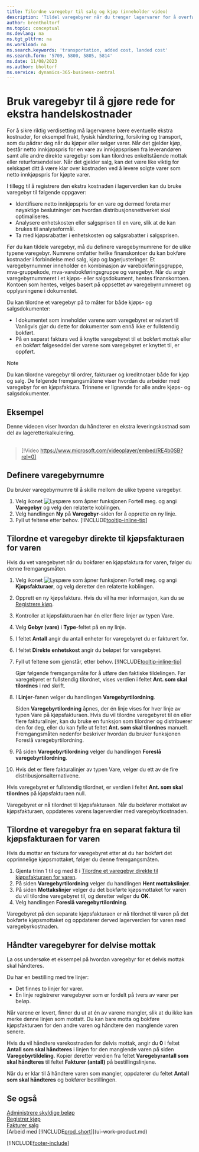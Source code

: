 ```yaml
---
title: Tilordne varegebyr til salg og kjøp (inneholder video)
description: 'Tildel varegebyrer når du trenger lagervarer for å overføre kostnader, for eksempel frakt og fysisk håndtering.'
author: brentholtorf
ms.topic: conceptual
ms.devlang: na
ms.tgt_pltfrm: na
ms.workload: na
ms.search.keywords: 'transportation, added cost, landed cost'
ms.search.form: '5709, 5800, 5805, 5814'
ms.date: 11/08/2023
ms.author: bholtorf
ms.service: dynamics-365-business-central
---
```

# Bruk varegebyr til å gjøre rede for ekstra handelskostnader

For å sikre riktig verdisetting må lagervarene bære eventuelle ekstra kostnader, for eksempel frakt, fysisk håndtering, forsikring og transport, som du pådrar deg når du kjøper eller selger varer. Når det gjelder kjøp, består netto innkjøpspris for en vare av innkjøpsprisen fra leverandøren samt alle andre direkte varegebyr som kan tilordnes enkeltstående mottak eller returforsendelser. Når det gjelder salg, kan det være like viktig for selskapet ditt å være klar over kostnaden ved å levere solgte varer som netto innkjøpspris for kjøpte varer.

I tillegg til å registrere den ekstra kostnaden i lagerverdien kan du bruke varegebyr til følgende oppgaver:

* Identifisere netto innkjøpspris for en vare og dermed foreta mer nøyaktige beslutninger om hvordan distribusjonsnettverket skal optimaliseres.
* Analysere enhetskosten eller salgsprisen til en vare, slik at de kan brukes til analyseformål.
* Ta med kjøpsrabatter i enhetskosten og salgsrabatter i salgsprisen.

Før du kan tildele varegebyr, må du definere varegebyrnumrene for de ulike typene varegebyr. Numrene omfatter hvilke finanskontoer du kan bokføre kostnader i forbindelse med salg, kjøp og lagerjusteringer. Et varegebyrnummer inneholder en kombinasjon av varebokføringsgruppe, mva-gruppekode, mva-varebokføringsgruppe og varegebyr. Når du angir varegebyrnummeret i et kjøps- eller salgsdokument, hentes finanskontoen. Kontoen som hentes, velges basert på oppsettet av varegebyrnummeret og opplysningene i dokumentet.

Du kan tilordne et varegebyr på to måter for både kjøps- og salgsdokumenter:

* I dokumentet som inneholder varene som varegebyret er relatert til Vanligvis gjør du dette for dokumenter som ennå ikke er fullstendig bokført.
* På en separat faktura ved å knytte varegebyret til et bokført mottak eller en bokført følgeseddel der varene som varegebyret er knyttet til, er oppført.

> [!NOTE]  
> Du kan tilordne varegebyr til ordrer, fakturaer og kreditnotaer både for kjøp og salg. De følgende fremgangsmåtene viser hvordan du arbeider med varegebyr for en kjøpsfaktura. Trinnene er lignende for alle andre kjøps- og salgsdokumenter.

## Eksempel

Denne videoen viser hvordan du håndterer en ekstra leveringskostnad som del av lageretterkalkulering.
<br><br>  
> [!Video https://www.microsoft.com/videoplayer/embed/RE4b0SB?rel=0]

## Definere varegebyrnumre

Du bruker varegebyrnumre til å skille mellom de ulike typene varegebyr.

1. Velg ikonet ![Lyspære som åpner funksjonen Fortell meg.](media/ui-search/search_small.png "Fortell hva du vil gjøre") og angi **Varegebyr** og velg den relaterte koblingen.
2. Velg handlingen **Ny** på **Varegebyr**-siden for å opprette en ny linje.
3. Fyll ut feltene etter behov. [!INCLUDE[tooltip-inline-tip](includes/tooltip-inline-tip_md.md)]

## Tilordne et varegebyr direkte til kjøpsfakturaen for varen

Hvis du vet varegebyret når du bokfører en kjøpsfaktura for varen, følger du denne fremgangsmåten.

1. Velg ikonet ![Lyspære som åpner funksjonen Fortell meg.](media/ui-search/search_small.png "Fortell hva du vil gjøre") og angi **Kjøpsfakturaer**, og velg deretter den relaterte koblingen.
2. Opprett en ny kjøpsfaktura. Hvis du vil ha mer informasjon, kan du se [Registrere kjøp](purchasing-how-record-purchases.md).
3. Kontroller at kjøpsfakturaen har én eller flere linjer av typen Vare.
4. Velg **Gebyr (vare)** i **Type**-feltet på en ny linje.
5. I feltet **Antall** angir du antall enheter for varegebyret du er fakturert for.
6. I feltet **Direkte enhetskost** angir du beløpet for varegebyret.
7. Fyll ut feltene som gjenstår, etter behov. [!INCLUDE[tooltip-inline-tip](includes/tooltip-inline-tip_md.md)]

    Gjør følgende fremgangsmåte for å utføre den faktiske tildelingen. Før varegebyret er fullstendig tilordnet, vises verdien i feltet **Ant. som skal tilordnes** i rød skrift.
8. I **Linjer**-fanen velger du handlingen **Varegebyrtilordning**.

    Siden **Varegebyrtilordning** åpnes, der én linje vises for hver linje av typen Vare på kjøpsfakturaen. Hvis du vil tilordne varegebyret til én eller flere fakturalinjer, kan du bruke en funksjon som tilordner og distribuerer den for deg, eller du kan fylle ut feltet **Ant. som skal tilordnes** manuelt. Fremgangsmåten nedenfor beskriver hvordan du bruker funksjonen Foreslå varegebyrtilordning.

9. På siden **Varegebyrtilordning** velger du handlingen **Foreslå varegebyrtilordning**.
10. Hvis det er flere fakturalinjer av typen Vare, velger du ett av de fire distribusjonsalternativene.  

Hvis varegebyret er fullstendig tilordnet, er verdien i feltet **Ant. som skal tilordnes** på kjøpsfakturaen null.

Varegebyret er nå tilordnet til kjøpsfakturaen. Når du bokfører mottaket av kjøpsfakturaen, oppdateres varens lagerverdier med varegebyrkostnaden.  

## Tilordne et varegebyr fra en separat faktura til kjøpsfakturaen for varen

Hvis du mottar en faktura for varegebyret etter at du har bokført det opprinnelige kjøpsmottaket, følger du denne fremgangsmåten.

1. Gjenta trinn 1 til og med 8 i [Tilordne et varegebyr direkte til kjøpsfakturaen for varen](payables-how-assign-item-charges.md#to-assign-an-item-charge-directly-to-the-purchase-invoice-for-the-item).
2. På siden **Varegebyrtilordning** velger du handlingen **Hent mottakslinjer**.
3. På siden **Mottakslinjer** velger du det bokførte kjøpsmottaket for varen du vil tilordne varegebyret til, og deretter velger du **OK**.
4. Velg handlingen **Foreslå varegebyrtilordning**.

Varegebyret på den separate kjøpsfakturaen er nå tilordnet til varen på det bokførte kjøpsmottaket og oppdaterer derved lagerverdien for varen med varegebyrkostnaden.

## Håndter varegebyrer for delvise mottak

La oss undersøke et eksempel på hvordan varegebyr for et delvis mottak skal håndteres.

Du har en bestilling med tre linjer:

* Det finnes to linjer for varer.
* En linje registrerer varegebyrer som er fordelt på tvers av varer per beløp.

Når varene er levert, finner du ut at én av varene mangler, slik at du ikke kan merke denne linjen som mottatt. Du kan bare motta og bokføre kjøpsfakturaen for den andre varen og håndtere den manglende varen senere.

Hvis du vil håndtere varekostnaden for delvis mottak, angir du **0** i feltet **Antall som skal håndteres** i linjen for den manglende varen på siden **Varegebyrtildeling**. Kopier deretter verdien fra feltet **Varegebyrantall som skal håndteres** til feltet **Fakturer (antall)** på bestillingslinjene.

Når du er klar til å håndtere varen som mangler, oppdaterer du feltet **Antall som skal håndteres** og bokfører bestillingen.

## Se også

[Administrere skyldige beløp](payables-manage-payables.md)  
[Registrer kjøp](purchasing-how-record-purchases.md)  
[Fakturer salg](sales-how-invoice-sales.md)  
[Arbeid med [!INCLUDE[prod_short](includes/prod_short.md)]](ui-work-product.md)  


[!INCLUDE[footer-include](includes/footer-banner.md)]
